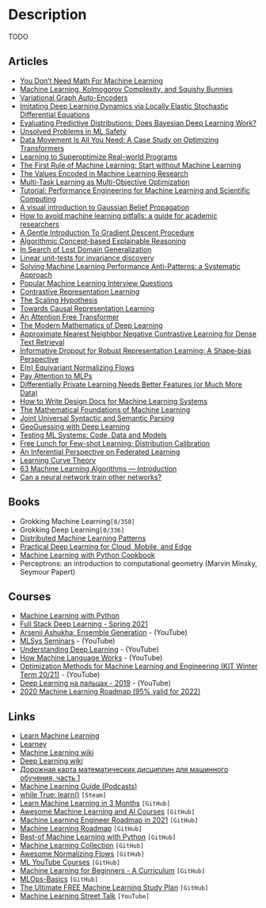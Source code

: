 # Description

TODO


## Articles

- [You Don’t Need Math For Machine Learning](https://towardsdatascience.com/you-dont-need-math-for-machine-learning-e168b7d973d4)
- [Machine Learning, Kolmogorov Complexity, and Squishy Bunnies](https://theorangeduck.com/page/machine-learning-kolmogorov-complexity-squishy-bunnies)
- [Variational Graph Auto-Encoders](https://arxiv.org/abs/1611.07308)
- [Imitating Deep Learning Dynamics via Locally Elastic Stochastic Differential Equations](https://arxiv.org/abs/2110.05960)
- [Evaluating Predictive Distributions: Does Bayesian Deep Learning Work?](https://arxiv.org/abs/2110.04629)
- [Unsolved Problems in ML Safety](https://arxiv.org/abs/2109.13916)
- [Data Movement Is All You Need: A Case Study on Optimizing Transformers](https://arxiv.org/abs/2007.00072)
- [Learning to Superoptimize Real-world Programs](https://arxiv.org/abs/2109.13498)
- [The First Rule of Machine Learning: Start without Machine Learning](https://eugeneyan.com/writing/first-rule-of-ml/)
- [The Values Encoded in Machine Learning Research](https://arxiv.org/abs/2106.15590)
- [Multi-Task Learning as Multi-Objective Optimization](https://arxiv.org/abs/1810.04650)
- [Tutorial: Performance Engineering for Machine Learning and Scientific Computing](https://dblalock.github.io/Performance-Engineering-Tutorial/)
- [A visual introduction to Gaussian Belief Propagation](https://gaussianbp.github.io/)
- [How to avoid machine learning pitfalls: a guide for academic researchers](https://arxiv.org/abs/2108.02497)
- [A Gentle Introduction To Gradient Descent Procedure](https://machinelearningmastery.com/a-gentle-introduction-to-gradient-descent-procedure/)
- [Algorithmic Concept-based Explainable Reasoning](https://arxiv.org/abs/2107.07493)
- [In Search of Lost Domain Generalization](https://arxiv.org/abs/2007.01434)
- [Linear unit-tests for invariance discovery](https://arxiv.org/abs/2102.10867)
- [Solving Machine Learning Performance Anti-Patterns: a Systematic Approach](https://paulbridger.com/posts/nsight-systems-systematic-optimization/)
- [Popular Machine Learning Interview Questions](https://www.thinkdataanalytics.com/machine-learning-interview-questions/)
- [Contrastive Representation Learning](https://lilianweng.github.io/lil-log/2021/05/31/contrastive-representation-learning.html)
- [The Scaling Hypothesis](https://www.gwern.net/Scaling-hypothesis)
- [Towards Causal Representation Learning](https://arxiv.org/abs/2102.11107)
- [An Attention Free Transformer](https://arxiv.org/abs/2105.14103)
- [The Modern Mathematics of Deep Learning](https://arxiv.org/abs/2105.04026)
- [Approximate Nearest Neighbor Negative Contrastive Learning for Dense Text Retrieval](https://arxiv.org/abs/2007.00808)
- [Informative Dropout for Robust Representation Learning: A Shape-bias Perspective](https://arxiv.org/abs/2008.04254)
- [E(n) Equivariant Normalizing Flows](https://arxiv.org/abs/2105.09016)
- [Pay Attention to MLPs](https://arxiv.org/abs/2105.08050)
- [Differentially Private Learning Needs Better Features (or Much More Data)](https://arxiv.org/abs/2011.11660)
- [How to Write Design Docs for Machine Learning Systems](https://eugeneyan.com/writing/ml-design-docs/)
- [The Mathematical Foundations of Machine Learning](https://www.dropbox.com/s/mffzmuo9fvs5j6m/Study_Guide.pdf)
- [Joint Universal Syntactic and Semantic Parsing](https://arxiv.org/abs/2104.05696)
- [GeoGuessing with Deep Learning](https://healeycodes.com/geoguessing-with-deep-learning)
- [Testing ML Systems: Code, Data and Models](https://madewithml.com/courses/mlops/testing/)
- [Free Lunch for Few-shot Learning: Distribution Calibration](https://arxiv.org/abs/2101.06395)
- [An Inferential Perspective on Federated Learning](https://blog.ml.cmu.edu/2021/02/19/an-inferential-perspective-on-federated-learning/)
- [Learning Curve Theory](https://arxiv.org/abs/2102.04074)
- [63 Machine Learning Algorithms — Introduction](https://medium.com/swlh/63-machine-learning-algorithms-introduction-5e8ea4129644)
- [Can a neural network train other networks?](https://towardsdatascience.com/can-a-neural-network-train-other-networks-cf371be516c6)


## Books

- Grokking Machine Learning`[0/350]`
- Grokking Deep Learning`[0/336]`
- [Distributed Machine Learning Patterns](https://www.manning.com/books/distributed-machine-learning-patterns)
- [Practical Deep Learning for Cloud, Mobile, and Edge](https://www.oreilly.com/library/view/practical-deep-learning/9781492034858/)
- [Machine Learning with Python Cookbook](https://www.oreilly.com/library/view/machine-learning-with/9781491989371/ )
- Perceptrons: an introduction to computational geometry (Marvin Minsky, Seymour Papert)


## Courses

- [Machine Learning with Python](https://www.freecodecamp.org/learn/machine-learning-with-python/)
- [Full Stack Deep Learning - Spring 2021](https://fullstackdeeplearning.com/spring2021/)
- [Arsenii Ashukha: Ensemble Generation](https://youtu.be/bj933t6rqFw) - (YouTube)
- [MLSys Seminars](https://youtube.com/playlist?list=PLSrTvUm384I9PV10koj_cqit9OfbJXEkq) - (YouTube)
- [Understanding Deep Learning](https://youtube.com/playlist?list=PLFE-LjWAAP9Q74cGaUF3yqUhqo2kOYY20) - (YouTube)
- [How Machine Language Works](https://youtu.be/HWpi9n2H3kE) - (YouTube)
- [Optimization Methods for Machine Learning and Engineering (KIT Winter Term 20/21)](https://youtube.com/playlist?list=PLdkTDauaUnQpzuOCZyUUZc0lxf4-PXNR5) - (YouTube)
- [Deep Learning на пальцах - 2019](https://youtube.com/playlist?list=PL5FkQ0AF9O_o2Eb5Qn8pwCDg7TniyV1Wb) - (YouTube)
- [2020 Machine Learning Roadmap (95% valid for 2022)](https://youtu.be/pHiMN_gy9mk)


## Links

- [Learn Machine Learning](https://machinelearning.to/)
- [Learney](https://app.learney.me/)
- [Machine Learning wiki](https://wiki.kourouklides.com/wiki/Machine_Learning)
- [Deep Learning wiki](https://wiki.kourouklides.com/wiki/Deep_Learning)
- [Дорожная карта математических дисциплин для машинного обучения, часть 1](https://habr.com/ru/post/432670/)
- [Machine Learning Guide (Podcasts)](https://podcasts.apple.com/us/podcast/machine-learning-guide/id1204521130)
- [while True: learn()](https://store.steampowered.com/app/619150/while_True_learn/) `[Steam]`
- [Learn Machine Learning in 3 Months](https://github.com/llSourcell/Learn_Machine_Learning_in_3_Months) `[GitHub]`
- [Awesome Machine Learning and AI Courses](https://github.com/luspr/awesome-ml-courses) `[GitHub]`
- [Machine Learning Engineer Roadmap in 2021](https://github.com/chris-chris/ml-engineer-roadmap) `[GitHub]`
- [Machine Learning Roadmap](https://github.com/mrdbourke/machine-learning-roadmap) `[GitHub]`
- [Best-of Machine Learning with Python](https://github.com/ml-tooling/best-of-ml-python) `[GitHub]`
- [Machine Learning Collection](https://github.com/aladdinpersson/Machine-Learning-Collection) `[GitHub]`
- [Awesome Normalizing Flows](https://github.com/janosh/awesome-normalizing-flows) `[GitHub]`
- [ML YouTube Courses](https://github.com/dair-ai/ML-YouTube-Courses) `[GitHub]`
- [Machine Learning for Beginners - A Curriculum](https://github.com/microsoft/ML-For-Beginners) `[GitHub]`
- [MLOps-Basics](https://github.com/graviraja/MLOps-Basics) `[GitHub]`
- [The Ultimate FREE Machine Learning Study Plan](https://github.com/python-engineer/ml-study-plan) `[GitHub]`
- [Machine Learning Street Talk](https://www.youtube.com/c/MachineLearningStreetTalk/videos) `[YouTube]`

